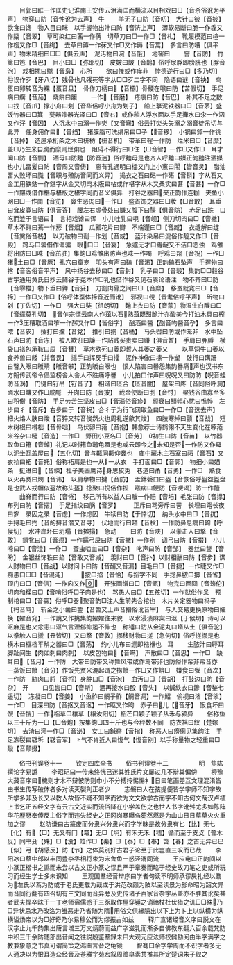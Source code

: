 <!-- { "loadSidebar": true } -->
　　目郭曰眶一作匡史记淮南王安传云泪满匡而横流以目相戏曰□【音杀俗讹为平声】　物穿曰防【音忡讹为去声】　牛
　　羊无子曰防【音叨】　大针曰铍【音披】　欲食曰馋　物入目曰眯　以手握物出汁曰防【音济上声】　薄软易断曰脆一作毳又作膬【音翠】　草可染红曰茜一作蒨　切草刀曰□一作□【音札】　靴履模范曰楦一作楥又作□【音绚】　去草曰薅一作茠又作□又作鎒【音蒿】　多言曰防嘈【俱平声】物未精细曰□□【俱去声】　泥汚物曰涴【音饿】　地窖曰
　　窨【音防】　竹篱曰笆【音巴】　目小曰□【弥耶切】　皮皴曰皵【音鹊】俗呼尿脬即膀胱也【脬音泡】　戏相扰曰嬲【音枭】　心所
　　欲曰懩或作痒非　悖德逆行曰□【多乃切】俗误作歹【牙八切】残骨也凡残死等字从□□歹二字不同　隐语曰谜【音袂】　鸟蛋曰卵转音为裸【蛋音旦】　骨作刀柄曰【音欛】骨鲠在喉曰防【苦假切】　手足病曰瘸【音茄】　烧餠曰饝
　　一作【音磨】　疮痕曰防【音巴】　补其不足之数曰找【音爪】撑小舟曰划【音华俗呼小舟为划子】　船上拏泥铁器曰□【音茅】盛饭竹器曰□箕　甆器漆器光泽曰□【音右】或作釉人浮水面以手足撶水曰氽一作泅又作汓【音囚】　人沉水中曰溺一作氼【又音寐】俗云打氼头矢溺之溺音徒吊切与此异　任身佣作曰【音绉】　猪膜脂可洗绢帛曰□子【音移】　小锅曰鋽一作铫【音掉】　造屋承桁条之木曰枅枋【枅音机】　带革曰鞓一作防　烂米曰□【音糜】盖□乃生米自腐而糜则烂粥也　阻碍不得行曰□住【□音智】一作□又作□　耳才闻曰防【音剽】　酒母曰防麯【防音迷】俗呼麯母是也齐人呼麯曰媒正韵麯注酒媒也小儿畱髪曰防【音周又音俦】　窻有孔通明曰櫺又门上小窻曰閝【皆音灵】　脂油畱乆败坏曰膱【音职与殖防音同而义异】　捣衣之石曰砧一作碪【音斟】字从石又金工用铁鉆一作鍖字从金又切肉木版曰枮或作椹字从木又桑实曰葚【音甚】一作□一作黮或借作椹与椹版之椹字同而音义俱异　打谷之器曰夹正韵作连耞　夹鱼小网曰□一作罱【音览】　鼻生恶肉曰一作□　盛首饰之器曰□妆【□音敢】　耳垂曰耷皮寛曰防【俱音答】　腰左右虚骨处曰膁又腹下曰脥【俱音防】　赤足曰跣　口吃而澁于言语曰　言相戏谑曰诨　小儿吐乳曰哯【音岘】侧刀切肉曰□【音撇】草木不鲜曰蔫一作菸【音烟】　瓜瓤花片曰瓣　不端谨曰□【音臧】　衣缝解曰绽【音奠俗音栈】　以刀破物曰剨一作划【音或】　蓝汁染帛曰淀俗作靛又作□【音殿】　跨马曰骗借作诓骗　眼曰□【音宴】　急遽无才曰龌龊又不洁曰恶浊　鸡雏将出防曰□咮【音茁驻】集韵□鸡雏出防声也咮一作噣　呼鸡曰喌【音祝】一作□　猪土曰□【音厥】孔穴曰窟宠　叩头有声曰磕【音渇】正韵磕石坠声　手握物曰揢【音客俗音平声】　风中扬谷去秽曰□【音封】　乳子曰□【音彀】集韵□□豰谷古字通用黄氏日抄云鬪谷于莵本作□乳也借作谷又见石赓论语注　物不齐曰□防【音零椎】物下垂曰亸【音妥】　刀割肉骨之间曰□【音糜】　移蚕就寛曰□【音揥】一作□又作□【俗呼体蚕体揥音近而讹】　邪视曰覒【音耄俗呼平声】　斫物曰刴【丁佐切】一作□　强大曰奘【徂朗切】　麯上衣曰防【音蒙】物湿生白醭曰□【音蠓莫孔切】　音乍宗慓云南人作葅以石熟葅既甜脆汁亦酸美今打油木具曰榨一作压糟取酒曰笮一作醡又作□【皆俗字】　酗酒曰醟【酗音呴醟音孕】　多言曰哝【音农】　捶打曰攩【音党】　推引曰挏【音桶】　马头辔曰防或作笼非　水中坠石声曰防【音冻】　被人欺诳曰譧一作詀贱买贵卖曰赚【俱音暂】　手肩曰胛膊　横袋曰褡包承鞍曰屉【音替】　草木欲死曰萎即哲人其萎之萎又
　　以草饲牛曰萎以食养兽曰餧【并音畏】　摇手曰挥反手曰攉　泥作神像曰塐一作塑　跛行曰蹒跚　白瞖入眼曰眅睛【眅音攀】正韵眅白眼也　恨人陷害曰謈怨集韵謈痛声也汉书东方朔传武帝令倡监榜舎人舎人不胜痛呼謈　小儿拍口作声曰唲唲又曰防防【唲音蛙防音涡】　门键曰钌吊【钌音了】　相谐曰匼合【匼音闇】　屋架曰庝【音同俗呼洞】　卤水曰鹻又作□咸醎　开肉曰防【音披】　截金使断曰刌【音忖】　聚钱谷由寡至多曰积儧【音防】　手足劳苦生坚皮曰□【音淄俗音疹】　颜衰曰顦顇心忧曰憔悴　左步曰彳【音斥】右步曰亍【音祝】合彳亍为行飞网取鱼曰□一作□【音选去声】　把火烙人肤曰焌【音猝又转音俊然火也周礼遂龡其焌】　四肢寒掉曰颤【音战】　短木树根曰榾柮【音骨咄】　鸟伏卵曰菢【音抱】韩愈荐士诗鹤翎不天生变化在啄菢　米谷杂曰糙【音造】一作□　野田小豆名□【音劳】　初生曰防【音苗】　以竹器取鱼曰簎【音绰】礼记以时簎鱼鼈龟蜃是也或云即今之未知是否一作防又作羄　以泥坐瓦盖屋曰【五化切】音与齀同齀仰鼻也　庙中藏木主石室曰祏【音石】又衣衸曰袥【音托】俗称袥肩是也一从一从衣　手打面曰□【音郭】　物细小曰媌条　挺进曰【音竦】杜子美画鹰诗身思狡兎　巷道曰甬【音勇】一作□　熟食以火再煑曰燘【音讳】　以肩擧物曰揵【音防】　盂鉢磬口曰盔【音恢俗呼盔盌盔盘是也武人戎帽似盔故称头盔】捻聚曰掜俗作揑　喉病曰鲠防【音哽谒】防一作饐
　　曲脊而行曰防【音惓】　移己所有以益人曰貱一作赔【音培】毛张曰防【音撑】　布列曰防【音摆】　手足指纹曰脶【音罗】
　　正斥曰骂旁斥曰詈　长埋曰窀长夜曰穸　录囚之录【音虑】一作虑囚　牛犊曰防【于悻切】　纳头水中曰□【音扤】手挦毛曰扚【音的挦音濳又音寻】　伏地而行曰趥【音秋】一作防鼻息病曰齁【呼侯切】　水冲岸坏曰坍塌【音摊搨】　急动
　　曰防【音陜】　以拳击人曰撉【音敦】　鎻牝曰□【音须】一作鑐弓戾曰防【音撇】一作别　调弓曰防【音掇】　小儿啼曰□【音洼】一作□　蚉虫啮血曰□【音杂】　叱声曰防【音邹】　器丝曰鋬【音盼】　金银丝饰铁曰錎【音敢又音减】　羡财曰□【音扑】以财相酬曰防【音步】谋人财物曰□【音战】以财问卜曰防【音醑又音漏】目毛曰□【音捷】一作睫又作□　痴愚曰□□【音混沌】
　　按曰掐【音恰】与搯字不同　手捻鼻脓曰擤【音省】　顶门曰□【音信】一作囟又作　开张画缯曰□【音甑】　物完曰囫囵【音笏伦】　切肉和糅曰□【音哨俗呼□子肉是也】　骂愚人曰□【五孩切】一作獃俗作呆　预制棺曰□【音夀】俗呼□器聚音韵□注人生前先合棺也　木片关定器物曰杩子【杩音骂】　斩金之小凿曰錾【音暂又上声音揝俗讹音宰】　与人交易更换原物曰嬥换【嬥音窕】一作誂又作挑集韵嬥嬥往来貌　以水浸渍麻枲曰沤【于候切】诗可以沤麻是也又忿恚曰沤气言湮郁抑遏不伸也　称锤曰防从金泥丸曰堶从土【俱音驼】　以拳触人曰搋【丑皆切】又曰撉【音敦】挪移财物曰搓【急何切】俗呼搓挪是也　横木曰框档平斛之器曰□【音荡】　约小儿布曰绷即襁褓也　耳
　　生脓汁曰聤耳　脚趾间生【肉如刺曰肉刺】　以皮包物曰【音瞒】　声散曰□【音思】一作□　缺耳曰【音月】一作防　大带曰防带又称舞风带或作鸾带非也防俗作帟非帟音亦　一蒸饭曰饙【音分】作饭先煑米漉起谓之捞饙一作□又作餴□　嫌食曰飺【音次】一作防　胁肉曰脟【音捋】身肿曰□【音泡】　血汚曰□【音胡】　打鼓边曰防【音杂】　开
　　口见齿曰□【音斯】　酒再接水曰酘【音头】　以鍼紩衣曰鏒【音鍫七遥切】　冻凝曰□【音姜】　小鱼鲊曰鲷子鲊【鲷音凋】一作鮉　偷视曰渻【音挲】一作□　目深曰防【音抠又音讴】一作眍又作眗　赤子曰儿【音牙】　饭食坏曰馊【音搜】一作稻草曰穰草【穣汝阳切】稻芒曰颖子颖子从禾与颍异
　　俗称鱼以三十斤为一□【□音炮】按集韵□四十斤也与今秤数不同　防衣裆曰紁【楚嫁切】　去渣曰滗一作□【音泌】　女工曰鍼黹【音指】　称恶人曰痨瘌见集韵注　手足冻裂曰皲坼【皲音军】　气不肯近人曰愎气【愎音别】以手称量物之轻重曰□敠【音颠掇】

　　俗书刊误卷十一
　　钦定四库全书
　　俗书刊误卷十二　　　　　明　焦竑　撰论字易譌
　　李昭玘曰一传未终恍已迷其姓氏片文屡过几不辩其偏傍
　　桺豫大藏音序曰槐则才木不辩怶防则巾小不分搏抟惕愓衤日曰笔画差互文理混淆皆由书生传写破体者多对读灭裂刋正者少
　　志磐曰人在孩提便皆学字师不知字故所学多非及长又以教人故皆不疑不知字而欲为文文欲学古而字不知古何文哉汉卢植上书乞正五经文字有云古文近实而流俗降在小学盖伤之也世人书字讹舛尤多如陈阵华花歴厯奉俸反主俗字而违失经史之正冈岗暴曝刍蒭然燃是为山山日日草草火火重加之谬
　　赵防谦曰古篆废而分隶兴分隶兴而字学昧是故分隶有匕【比】无七【化】有【□】无又有冂【羃】无□【坰】有禾无禾【稽】循而至于支攴【普木反】同书殳【殊】□【没】竝作□【秦】□【泰】□【奉】萅【春】之首无异已巳【似】弓【胡感反】防【节】之体莫别好古君子论至于此岂直三叹而已哉
　　李阳冰曰蔡中郎以丰同豊李丞相将朿为宋鲁鱼一惑泾渭同流
　　王应电曰正韵间以小篆正楷书之譌而未尝以古文正小篆之谬且严于章奏而略于经史故刀笔之吏或所玩习而经生学士多未识知
　　王观国羣经音辩序曰学者句读不明师承谬戾礼经以鼐为左氏以蒍为防或于老氏更载为哉或于洪范改颇为陂以至读景为影命昭为韶文异而音同行翻有四召切有三文同而音异旁及史传诸子百家音杂字丛盖亦不胜其讹矣甚者武夫悍卒昧于一丁老师宿儒惑于三豕取作屋穿锤之诮贻杖杜伏猎之讥□□殊乃□异状忌水乃改洛为雒恶走乃省随为隋用俗文俱縁臆出以下上为卜上以纵横为纵横谥炀帝以为□好奇乃尔易穆公而为缪振古如兹
　　释广宣诸经音义序曰説文在汉字止九千韵集出唐言増三万文炳蔚而益广字滋乳而渐多自佛教东翻六百余载梵防中积三千余防随部出音闻之往説殷鉴羣録未曰大观元应法师校雠勘阅由半字满字之教兼象意之书真可谓简策之鸿圗言音之龟镜
　　智骞曰余字学周而不识字者多无人通决以为恨耳造众经音及苍雅字苑宏叙周赡皁素共推其所定楚词朱子取之
